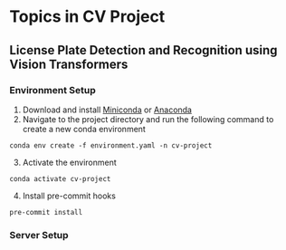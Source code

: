 # Topics in CV Project
## License Plate Detection and Recognition using Vision Transformers

### Environment Setup
1. Download and install [Miniconda](https://docs.conda.io/en/latest/miniconda.html) or [Anaconda](https://www.anaconda.com/products/distribution)
2. Navigate to the project directory and run the following command to create a new conda environment
```
conda env create -f environment.yaml -n cv-project
```

3. Activate the environment
```
conda activate cv-project
```

4. Install pre-commit hooks
```
pre-commit install
```

### Server Setup


